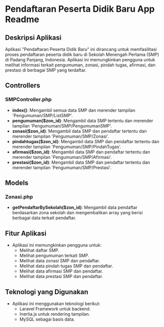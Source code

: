 # Pendaftaran Peserta Didik Baru App Readme

## Deskripsi Aplikasi
Aplikasi "Pendaftaran Peserta Didik Baru" ini dirancang untuk memfasilitasi proses pendaftaran peserta didik baru di Sekolah Menengah Pertama (SMP) di Padang Panjang, Indonesia. Aplikasi ini memungkinkan pengguna untuk melihat informasi terkait pengumuman, zonasi, pindah tugas, afirmasi, dan prestasi di berbagai SMP yang terdaftar.

## Controllers

### SMPController.php
- **index()**: Mengambil semua data SMP dan merender tampilan 'Pengumuman/SMP/ListSMP'.
- **pengumuman($zon_id)**: Mengambil data SMP tertentu dan merender tampilan 'Pengumuman/SMP/PengumumanSMP'.
- **zonasi($zon_id)**: Mengambil data SMP dan pendaftar tertentu dan merender tampilan 'Pengumuman/SMP/Zonasi'.
- **pindahtugas($zon_id)**: Mengambil data SMP dan pendaftar tertentu dan merender tampilan 'Pengumuman/SMP/PindahTugas'.
- **afirmasi($zon_id)**: Mengambil data SMP dan pendaftar tertentu dan merender tampilan 'Pengumuman/SMP/Afirmasi'.
- **prestasi($zon_id)**: Mengambil data SMP dan pendaftar tertentu dan merender tampilan 'Pengumuman/SMP/Prestasi'.

## Models

### Zonasi.php
- **getPendaftarBySekolah($zon_id)**: Mengambil data pendaftar berdasarkan zona sekolah dan mengembalikan array yang berisi berbagai data terkait pendaftar.

## Fitur Aplikasi
- Aplikasi ini memungkinkan pengguna untuk:
  - Melihat daftar SMP.
  - Melihat pengumuman terkait SMP.
  - Melihat data zonasi SMP dan pendaftar.
  - Melihat data pindah tugas SMP dan pendaftar.
  - Melihat data afirmasi SMP dan pendaftar.
  - Melihat data prestasi SMP dan pendaftar.

## Teknologi yang Digunakan
- Aplikasi ini menggunakan teknologi berikut:
  - Laravel Framework untuk backend.
  - Inertia.js untuk rendering tampilan.
  - MySQL sebagai basis data.